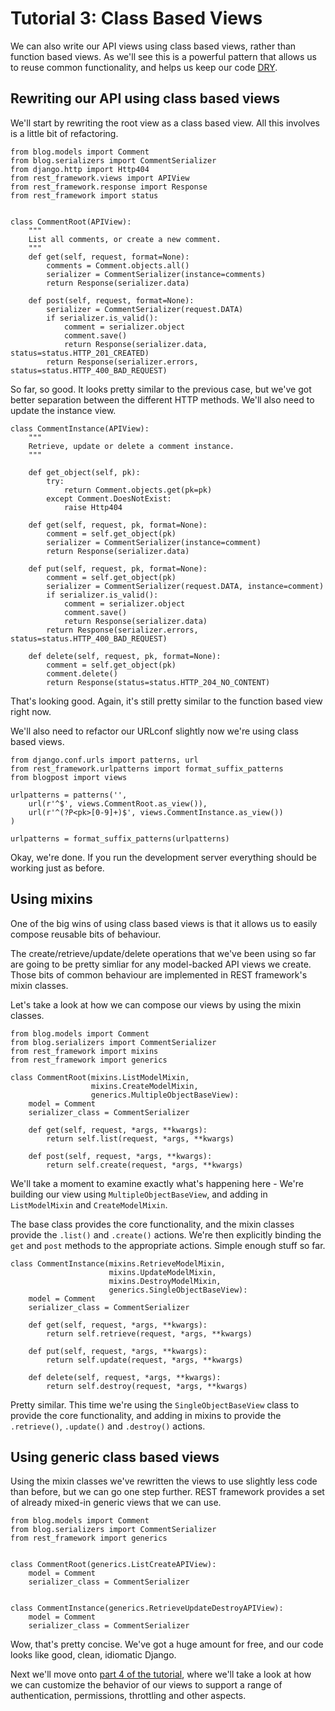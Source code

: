 # Tutorial 3: Class Based Views

We can also write our API views using class based views, rather than function based views.  As we'll see this is a powerful pattern that allows us to reuse common functionality, and helps us keep our code [DRY][dry].

## Rewriting our API using class based views

We'll start by rewriting the root view as a class based view.  All this involves is a little bit of refactoring.

    from blog.models import Comment
    from blog.serializers import CommentSerializer
    from django.http import Http404
    from rest_framework.views import APIView
    from rest_framework.response import Response
    from rest_framework import status


    class CommentRoot(APIView):
        """
        List all comments, or create a new comment.
        """
        def get(self, request, format=None):
            comments = Comment.objects.all()
            serializer = CommentSerializer(instance=comments)
            return Response(serializer.data)

        def post(self, request, format=None):
            serializer = CommentSerializer(request.DATA)
            if serializer.is_valid():
                comment = serializer.object
                comment.save()
                return Response(serializer.data, status=status.HTTP_201_CREATED)
            return Response(serializer.errors, status=status.HTTP_400_BAD_REQUEST)

So far, so good.  It looks pretty similar to the previous case, but we've got better separation between the different HTTP methods.  We'll also need to update the instance view. 

    class CommentInstance(APIView):
        """
        Retrieve, update or delete a comment instance.
        """

        def get_object(self, pk):
            try:
                return Comment.objects.get(pk=pk)
            except Comment.DoesNotExist:
                raise Http404

        def get(self, request, pk, format=None):
            comment = self.get_object(pk)
            serializer = CommentSerializer(instance=comment)
            return Response(serializer.data)

        def put(self, request, pk, format=None):
            comment = self.get_object(pk)
            serializer = CommentSerializer(request.DATA, instance=comment)
            if serializer.is_valid():
                comment = serializer.object
                comment.save()
                return Response(serializer.data)
            return Response(serializer.errors, status=status.HTTP_400_BAD_REQUEST)

        def delete(self, request, pk, format=None):
            comment = self.get_object(pk)
            comment.delete()
            return Response(status=status.HTTP_204_NO_CONTENT)

That's looking good.  Again, it's still pretty similar to the function based view right now.

We'll also need to refactor our URLconf slightly now we're using class based views.

    from django.conf.urls import patterns, url
    from rest_framework.urlpatterns import format_suffix_patterns
    from blogpost import views

    urlpatterns = patterns('',
        url(r'^$', views.CommentRoot.as_view()),
        url(r'^(?P<pk>[0-9]+)$', views.CommentInstance.as_view())
    )
    
    urlpatterns = format_suffix_patterns(urlpatterns)

Okay, we're done.  If you run the development server everything should be working just as before.

## Using mixins

One of the big wins of using class based views is that it allows us to easily compose reusable bits of behaviour.

The create/retrieve/update/delete operations that we've been using so far are going to be pretty simliar for any model-backed API views we create.  Those bits of common behaviour are implemented in REST framework's mixin classes.

Let's take a look at how we can compose our views by using the mixin classes.

    from blog.models import Comment
    from blog.serializers import CommentSerializer
    from rest_framework import mixins
    from rest_framework import generics

    class CommentRoot(mixins.ListModelMixin,
                      mixins.CreateModelMixin,
                      generics.MultipleObjectBaseView):
        model = Comment
        serializer_class = CommentSerializer

        def get(self, request, *args, **kwargs):
            return self.list(request, *args, **kwargs)

        def post(self, request, *args, **kwargs):
            return self.create(request, *args, **kwargs)

We'll take a moment to examine exactly what's happening here - We're building our view using `MultipleObjectBaseView`, and adding in `ListModelMixin` and `CreateModelMixin`.

The base class provides the core functionality, and the mixin classes provide the `.list()` and `.create()` actions.  We're then explicitly binding the `get` and `post` methods to the appropriate actions.  Simple enough stuff so far.

    class CommentInstance(mixins.RetrieveModelMixin,
                          mixins.UpdateModelMixin,
                          mixins.DestroyModelMixin,
                          generics.SingleObjectBaseView):
        model = Comment
        serializer_class = CommentSerializer

        def get(self, request, *args, **kwargs):
            return self.retrieve(request, *args, **kwargs)

        def put(self, request, *args, **kwargs):
            return self.update(request, *args, **kwargs)

        def delete(self, request, *args, **kwargs):
            return self.destroy(request, *args, **kwargs)

Pretty similar.  This time we're using the `SingleObjectBaseView` class to provide the core functionality, and adding in mixins to provide the `.retrieve()`, `.update()` and `.destroy()` actions.

## Using generic class based views

Using the mixin classes we've rewritten the views to use slightly less code than before, but we can go one step further.  REST framework provides a set of already mixed-in generic views that we can use.

    from blog.models import Comment
    from blog.serializers import CommentSerializer
    from rest_framework import generics


    class CommentRoot(generics.ListCreateAPIView):
        model = Comment
        serializer_class = CommentSerializer


    class CommentInstance(generics.RetrieveUpdateDestroyAPIView):
        model = Comment
        serializer_class = CommentSerializer

Wow, that's pretty concise.  We've got a huge amount for free, and our code looks like good, clean, idiomatic Django.

Next we'll move onto [part 4 of the tutorial][tut-4], where we'll take a look at how we can  customize the behavior of our views to support a range of authentication, permissions, throttling and other aspects.

[dry]: http://en.wikipedia.org/wiki/Don't_repeat_yourself
[tut-4]: 4-authentication-permissions-and-throttling.md
